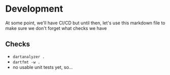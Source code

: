 # Development

At some point, we'll have CI/CD but until then, let's use this markdown file to make sure we don't forget what checks we have

## Checks

* `dartanalyzer .`
* `dartfmt -w .`
* no usable unit tests yet, so...
